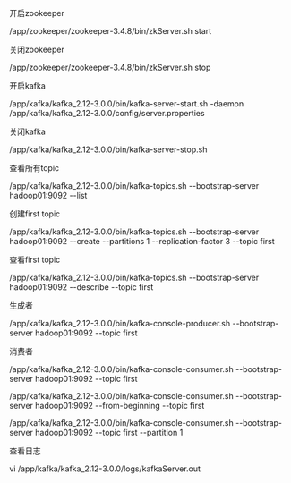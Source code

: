 开启zookeeper

/app/zookeeper/zookeeper-3.4.8/bin/zkServer.sh start

关闭zookeeper

/app/zookeeper/zookeeper-3.4.8/bin/zkServer.sh stop

开启kafka

/app/kafka/kafka_2.12-3.0.0/bin/kafka-server-start.sh -daemon /app/kafka/kafka_2.12-3.0.0/config/server.properties

关闭kafka

/app/kafka/kafka_2.12-3.0.0/bin/kafka-server-stop.sh

查看所有topic

/app/kafka/kafka_2.12-3.0.0/bin/kafka-topics.sh --bootstrap-server hadoop01:9092 --list

创建first topic

/app/kafka/kafka_2.12-3.0.0/bin/kafka-topics.sh --bootstrap-server hadoop01:9092 --create --partitions 1 --replication-factor 3 --topic first

查看first topic

/app/kafka/kafka_2.12-3.0.0/bin/kafka-topics.sh --bootstrap-server hadoop01:9092 --describe --topic first

生成者

/app/kafka/kafka_2.12-3.0.0/bin/kafka-console-producer.sh --bootstrap-server hadoop01:9092 --topic first

消费者

/app/kafka/kafka_2.12-3.0.0/bin/kafka-console-consumer.sh --bootstrap-server hadoop01:9092 --topic first

/app/kafka/kafka_2.12-3.0.0/bin/kafka-console-consumer.sh --bootstrap-server hadoop01:9092 --from-beginning --topic first

/app/kafka/kafka_2.12-3.0.0/bin/kafka-console-consumer.sh --bootstrap-server hadoop01:9092 --topic first --partition 1

查看日志

vi /app/kafka/kafka_2.12-3.0.0/logs/kafkaServer.out

